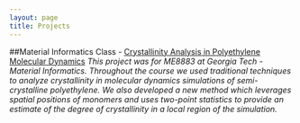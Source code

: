 ```yaml
---
layout: page
title: Projects
---
```


##Material Informatics Class - [Crystallinity Analysis in Polyethylene Molecular Dynamics](http://alohse.github.io/MIC-Polymer-MD-Simulations)
_This project was for ME8883 at Georgia Tech - Material Informatics. Throughout the course we used traditional techniques to analyze crystallinity in molecular dynamics simulations of semi-crystalline polyethylene. We also developed a new method which leverages spatial positions of monomers and uses two-point statistics to provide an estimate of the degree of crystallinity in a local region of the simulation._


